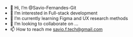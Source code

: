 - 👋 Hi, I’m @Savio-Fernandes-Git
- 👀 I’m interested in Full-stack development
- 🌱 I’m currently learning Figma and UX research methods
- 💞️ I’m looking to collaborate on ...
- 📫 How to reach me savio.f.tech@gmail.com

<!---
Savio-Fernandes-Git/Savio-Fernandes-Git is a ✨ special ✨ repository because its `README.md` (this file) appears on your GitHub profile.
You can click the Preview link to take a look at your changes.
--->
